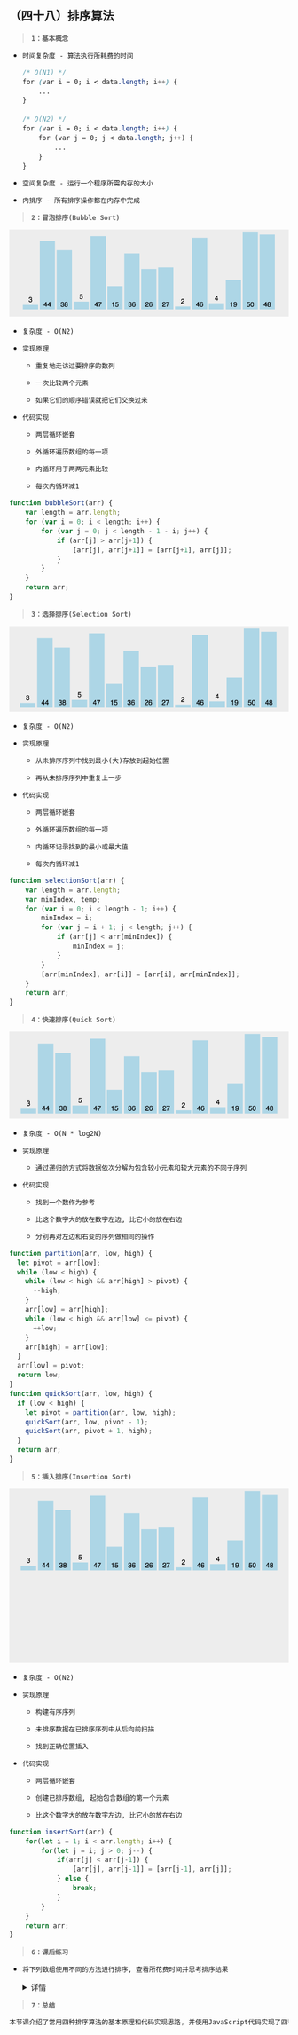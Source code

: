##  （四十八）排序算法
> **`1：基本概念`**

- `时间复杂度 - 算法执行所耗费的时间`
    ```css
    /* O(N1) */
    for (var i = 0; i < data.length; i++) {
        ...
    }

    /* O(N2) */
    for (var i = 0; i < data.length; i++) {
        for (var j = 0; j < data.length; j++) {
            ...
        }
    }
    ```

- `空间复杂度 - 运行一个程序所需内存的大小`

- `内排序 - 所有排序操作都在内存中完成`

> **`2：冒泡排序(Bubble Sort)`**

![iamge](./bubble.gif)

- `复杂度 - O(N2)`

- `实现原理`

    - `重复地走访过要排序的数列`

    - `一次比较两个元素`

    - `如果它们的顺序错误就把它们交换过来`

- `代码实现`
    - `两层循环嵌套`

    - `外循环遍历数组的每一项`

    - `内循环用于两两元素比较`

    - `每次内循环减1`

```javascript
function bubbleSort(arr) {
    var length = arr.length;
    for (var i = 0; i < length; i++) {
        for (var j = 0; j < length - 1 - i; j++) {
            if (arr[j] > arr[j+1]) {
                [arr[j], arr[j+1]] = [arr[j+1], arr[j]];  
            }
        }
    }
    return arr;
}
```

> **`3：选择排序(Selection Sort)`**

![iamge](./selection.gif)

- `复杂度 - O(N2)`

- `实现原理`

    - `从未排序序列中找到最小(大)存放到起始位置`

    - `再从未排序序列中重复上一步`

- `代码实现`
    - `两层循环嵌套`

    - `外循环遍历数组的每一项`

    - `内循环记录找到的最小或最大值`

    - `每次内循环减1`

```javascript
function selectionSort(arr) {
    var length = arr.length;
    var minIndex, temp;
    for (var i = 0; i < length - 1; i++) {
        minIndex = i;
        for (var j = i + 1; j < length; j++) {
            if (arr[j] < arr[minIndex]) {
                minIndex = j;
            }
        }
        [arr[minIndex], arr[i]] = [arr[i], arr[minIndex]];
    }
    return arr;
}
```

> **`4：快速排序(Quick Sort)`**

![iamge](./quick.gif)

- `复杂度 - O(N * log2N)`

- `实现原理`

    - `通过递归的方式将数据依次分解为包含较小元素和较大元素的不同子序列`

- `代码实现`
    - `找到一个数作为参考`

    - `比这个数字大的放在数字左边, 比它小的放在右边`

    - `分别再对左边和右变的序列做相同的操作`

```javascript
function partition(arr, low, high) {
  let pivot = arr[low];
  while (low < high) {
    while (low < high && arr[high] > pivot) {
      --high;
    }
    arr[low] = arr[high];
    while (low < high && arr[low] <= pivot) {
      ++low;
    }
    arr[high] = arr[low];
  }
  arr[low] = pivot;
  return low;
}
function quickSort(arr, low, high) {
  if (low < high) {
    let pivot = partition(arr, low, high);
    quickSort(arr, low, pivot - 1);
    quickSort(arr, pivot + 1, high);
  }
  return arr;
}
```

> **`5：插入排序(Insertion Sort)`**

![iamge](./insertion.gif)

- `复杂度 - O(N2)`

- `实现原理`

    - `构建有序序列`

    - `未排序数据在已排序序列中从后向前扫描`

    - `找到正确位置插入`

- `代码实现`
    - `两层循环嵌套`

    - `创建已排序数组, 起始包含数组的第一个元素`

    - `比这个数字大的放在数字左边, 比它小的放在右边`

```javascript
function insertSort(arr) {
    for(let i = 1; i < arr.length; i++) {
        for(let j = i; j > 0; j--) {
            if(arr[j] < arr[j-1]) {
                [arr[j], arr[j-1]] = [arr[j-1], arr[j]];
            } else {
                break;
            }
        }
    }
    return arr;
}
```
> **`6：课后练习`**
- `将下列数组使用不同的方法进行排序, 查看所花费时间并思考排序结果`

    <details>
    <summary><font>详情</font></summary>
    var originArray = [3, 44, 38, 5, 47, 15, 36, 26, 27, 2, 46, 4, 19, 50, 48, 3, 44, 38, 5, 47, 15, 36, 26, 27, 2, 46, 4, 19, 50, 48, 3, 44, 38, 5, 47, 15, 36, 26, 27, 2, 46, 4, 19, 50, 48, 3, 44, 38, 5, 47, 15, 36, 26, 27, 2, 46, 4, 19, 50, 48, 3, 44, 38, 5, 47, 15, 36, 26, 27, 2, 46, 4, 19, 50, 48, 3, 44, 38, 5, 47, 15, 36, 26, 27, 2, 46, 4, 19, 50, 48, 3, 44, 38, 5, 47, 15, 36, 26, 27, 2, 46, 4, 19, 50, 48, 3, 44, 38, 5, 47, 15, 36, 26, 27, 2, 46, 4, 19, 50, 48, 3, 44, 38, 5, 47, 15, 36, 26, 27, 2, 46, 4, 19, 50, 48, 3, 44, 38, 5, 47, 15, 36, 26, 27, 2, 46, 4, 19, 50, 48, 3, 44, 38, 5, 47, 15, 36, 26, 27, 2, 46, 4, 19, 50, 48, 3, 44, 38, 5, 47, 15, 36, 26, 27, 2, 46, 4, 19, 50, 48, 3, 44, 38, 5, 47, 15, 36, 26, 27, 2, 46, 4, 19, 50, 48, 3, 44, 38, 5, 47, 15, 36, 26, 27, 2, 46, 4, 19, 50, 48, 3, 44, 38, 5, 47, 15, 36, 26, 27, 2, 46, 4, 19, 50, 48, 3, 44, 38, 5, 47, 15, 36, 26, 27, 2, 46, 4, 19, 50, 48, 3, 44, 38, 5, 47, 15, 36, 26, 27, 2, 46, 4, 19, 50, 48, 3, 44, 38, 5, 47, 15, 36, 26, 27, 2, 46, 4, 19, 50, 48, 3, 44, 38, 5, 47, 15, 36, 26, 27, 2, 46, 4, 19, 50, 48, 3, 44, 38, 5, 47, 15, 36, 26, 27, 2, 46, 4, 19, 50, 48, 3, 44, 38, 5, 47, 15, 36, 26, 27, 2, 46, 4, 19, 50, 48, 3, 44, 38, 5, 47, 15, 36, 26, 27, 2, 46, 4, 19, 50, 48, 3, 44, 38, 5, 47, 15, 36, 26, 27, 2, 46, 4, 19, 50, 48, 3, 44, 38, 5, 47, 15, 36, 26, 27, 2, 46, 4, 19, 50, 48, 3, 44, 38, 5, 47, 15, 36, 26, 27, 2, 46, 4, 19, 50, 48, 3, 44, 38, 5, 47, 15, 36, 26, 27, 2, 46, 4, 19, 50, 48, 3, 44, 38, 5, 47, 15, 36, 26, 27, 2, 46, 4, 19, 50, 48, 3, 44, 38, 5, 47, 15, 36, 26, 27, 2, 46, 4, 19, 50, 48, 3, 44, 38, 5, 47, 15, 36, 26, 27, 2, 46, 4, 19, 50, 48, 3, 44, 38, 5, 47, 15, 36, 26, 27, 2, 46, 4, 19, 50, 48, 3, 44, 38, 5, 47, 15, 36, 26, 27, 2, 46, 4, 19, 50, 48, 3, 44, 38, 5, 47, 15, 36, 26, 27, 2, 46, 4, 19, 50, 48, 3, 44, 38, 5, 47, 15, 36, 26, 27, 2, 46, 4, 19, 50, 48, 3, 44, 38, 5, 47, 15, 36, 26, 27, 2, 46, 4, 19, 50, 48, 3, 44, 38, 5, 47, 15, 36, 26, 27, 2, 46, 4, 19, 50, 48, 3, 44, 38, 5, 47, 15, 36, 26, 27, 2, 46, 4, 19, 50, 48, 3, 44, 38, 5, 47, 15, 36, 26, 27, 2, 46, 4, 19, 50, 48, 3, 44, 38, 5, 47, 15, 36, 26, 27, 2, 46, 4, 19, 50, 48, 3, 44, 38, 5, 47, 15, 36, 26, 27, 2, 46, 4, 19, 50, 48, 3, 44, 38, 5, 47, 15, 36, 26, 27, 2, 46, 4, 19, 50, 48, 3, 44, 38, 5, 47, 15, 36, 26, 27, 2, 46, 4, 19, 50, 48, 3, 44, 38, 5, 47, 15, 36, 26, 27, 2, 46, 4, 19, 50, 48, 3, 44, 38, 5, 47, 15, 36, 26, 27, 2, 46, 4, 19, 50, 48, 3, 44, 38, 5, 47, 15, 36, 26, 27, 2, 46, 4, 19, 50, 48, 3, 44, 38, 5, 47, 15, 36, 26, 27, 2, 46, 4, 19, 50, 48, 3, 44, 38, 5, 47, 15, 36, 26, 27, 2, 46, 4, 19, 50, 48, 3, 44, 38, 5, 47, 15, 36, 26, 27, 2, 46, 4, 19, 50, 48, 3, 44, 38, 5, 47, 15, 36, 26, 27, 2, 46, 4, 19, 50, 48, 3, 44, 38, 5, 47, 15, 36, 26, 27, 2, 46, 4, 19, 50, 48, 3, 44, 38, 5, 47, 15, 36, 26, 27, 2, 46, 4, 19, 50, 48, 3, 44, 38, 5, 47, 15, 36, 26, 27, 2, 46, 4, 19, 50, 48, 3, 44, 38, 5, 47, 15, 36, 26, 27, 2, 46, 4, 19, 50, 48, 3, 44, 38, 5, 47, 15, 36, 26, 27, 2, 46, 4, 19, 50, 48, 3, 44, 38, 5, 47, 15, 36, 26, 27, 2, 46, 4, 19, 50, 48, 3, 44, 38, 5, 47, 15, 36, 26, 27, 2, 46, 4, 19, 50, 48, 3, 44, 38, 5, 47, 15, 36, 26, 27, 2, 46, 4, 19, 50, 48, 3, 44, 38, 5, 47, 15, 36, 26, 27, 2, 46, 4, 19, 50, 48, 3, 44, 38, 5, 47, 15, 36, 26, 27, 2, 46, 4, 19, 50, 48, 3, 44, 38, 5, 47, 15, 36, 26, 27, 2, 46, 4, 19, 50, 48, 3, 44, 38, 5, 47, 15, 36, 26, 27, 2, 46, 4, 19, 50, 48, 3, 44, 38, 5, 47, 15, 36, 26, 27, 2, 46, 4, 19, 50, 48, 3, 44, 38, 5, 47, 15, 36, 26, 27, 2, 46, 4, 19, 50, 48, 3, 44, 38, 5, 47, 15, 36, 26, 27, 2, 46, 4, 19, 50, 48, 3, 44, 38, 5, 47, 15, 36, 26, 27, 2, 46, 4, 19, 50, 48, 3, 44, 38, 5, 47, 15, 36, 26, 27, 2, 46, 4, 19, 50, 48, 3, 44, 38, 5, 47, 15, 36, 26, 27, 2, 46, 4, 19, 50, 48, 3, 44, 38, 5, 47, 15, 36, 26, 27, 2, 46, 4, 19, 50, 48, 3, 44, 38, 5, 47, 15, 36, 26, 27, 2, 46, 4, 19, 50, 48, 3, 44, 38, 5, 47, 15, 36, 26, 27, 2, 46, 4, 19, 50, 48, 3, 44, 38, 5, 47, 15, 36, 26, 27, 2, 46, 4, 19, 50, 48, 3, 44, 38, 5, 47, 15, 36, 26, 27, 2, 46, 4, 19, 50, 48, 3, 44, 38, 5, 47, 15, 36, 26, 27, 2, 46, 4, 19, 50, 48, 3, 44, 38, 5, 47, 15, 36, 26, 27, 2, 46, 4, 19, 50, 48, 3, 44, 38, 5, 47, 15, 36, 26, 27, 2, 46, 4, 19, 50, 48, 3, 44, 38, 5, 47, 15, 36, 26, 27, 2, 46, 4, 19, 50, 48, 3, 44, 38, 5, 47, 15, 36, 26, 27, 2, 46, 4, 19, 50, 48, 3, 44, 38, 5, 47, 15, 36, 26, 27, 2, 46, 4, 19, 50, 48, 3, 44, 38, 5, 47, 15, 36, 26, 27, 2, 46, 4, 19, 50, 48, 3, 44, 38, 5, 47, 15, 36, 26, 27, 2, 46, 4, 19, 50, 48, 3, 44, 38, 5, 47, 15, 36, 26, 27, 2, 46, 4, 19, 50, 48, 3, 44, 38, 5, 47, 15, 36, 26, 27, 2, 46, 4, 19, 50, 48, 3, 44, 38, 5, 47, 15, 36, 26, 27, 2, 46, 4, 19, 50, 48, 3, 44, 38, 5, 47, 15, 36, 26, 27, 2, 46, 4, 19, 50, 48, 3, 44, 38, 5, 47, 15, 36, 26, 27, 2, 46, 4, 19, 50, 48, 3, 44, 38, 5, 47, 15, 36, 26, 27, 2, 46, 4, 19, 50, 48, 3, 44, 38, 5, 47, 15, 36, 26, 27, 2, 46, 4, 19, 50, 48, 3, 44, 38, 5, 47, 15, 36, 26, 27, 2, 46, 4, 19, 50, 48, 3, 44, 38, 5, 47, 15, 36, 26, 27, 2, 46, 4, 19, 50, 48, 3, 44, 38, 5, 47, 15, 36, 26, 27, 2, 46, 4, 19, 50, 48, 3, 44, 38, 5, 47, 15, 36, 26, 27, 2, 46, 4, 19, 50, 48, 3, 44, 38, 5, 47, 15, 36, 26, 27, 2, 46, 4, 19, 50, 48, 3, 44, 38, 5, 47, 15, 36, 26, 27, 2, 46, 4, 19, 50, 48, 3, 44, 38, 5, 47, 15, 36, 26, 27, 2, 46, 4, 19, 50, 48, 3, 44, 38, 5, 47, 15, 36, 26, 27, 2, 46, 4, 19, 50, 48, 3, 44, 38, 5, 47, 15, 36, 26, 27, 2, 46, 4, 19, 50, 48, 3, 44, 38, 5, 47, 15, 36, 26, 27, 2, 46, 4, 19, 50, 48, 3, 44, 38, 5, 47, 15, 36, 26, 27, 2, 46, 4, 19, 50, 48, 3, 44, 38, 5, 47, 15, 36, 26, 27, 2, 46, 4, 19, 50, 48, 3, 44, 38, 5, 47, 15, 36, 26, 27, 2, 46, 4, 19, 50, 48, 3, 44, 38, 5, 47, 15, 36, 26, 27, 2, 46, 4, 19, 50, 48, 3, 44, 38, 5, 47, 15, 36, 26, 27, 2, 46, 4, 19, 50, 48, 3, 44, 38, 5, 47, 15, 36, 26, 27, 2, 46, 4, 19, 50, 48, 3, 44, 38, 5, 47, 15, 36, 26, 27, 2, 46, 4, 19, 50, 48, 3, 44, 38, 5, 47, 15, 36, 26, 27, 2, 46, 4, 19, 50, 48, 3, 44, 38, 5, 47, 15, 36, 26, 27, 2, 46, 4, 19, 50, 48, 3, 44, 38, 5, 47, 15, 36, 26, 27, 2, 46, 4, 19, 50, 48, 3, 44, 38, 5, 47, 15, 36, 26, 27, 2, 46, 4, 19, 50, 48, 3, 44, 38, 5, 47, 15, 36, 26, 27, 2, 46, 4, 19, 50, 48, 3, 44, 38, 5, 47, 15, 36, 26, 27, 2, 46, 4, 19, 50, 48, 3, 44, 38, 5, 47, 15, 36, 26, 27, 2, 46, 4, 19, 50, 48, 3, 44, 38, 5, 47, 15, 36, 26, 27, 2, 46, 4, 19, 50, 48, 3, 44, 38, 5, 47, 15, 36, 26, 27, 2, 46, 4, 19, 50, 48, 3, 44, 38, 5, 47, 15, 36, 26, 27, 2, 46, 4, 19, 50, 48, 3, 44, 38, 5, 47, 15, 36, 26, 27, 2, 46, 4, 19, 50, 48, 3, 44, 38, 5, 47, 15, 36, 26, 27, 2, 46, 4, 19, 50, 48, 3, 44, 38, 5, 47, 15, 36, 26, 27, 2, 46, 4, 19, 50, 48, 3, 44, 38, 5, 47, 15, 36, 26, 27, 2, 46, 4, 19, 50, 48, 3, 44, 38, 5, 47, 15, 36, 26, 27, 2, 46, 4, 19, 50, 48, 3, 44, 38, 5, 47, 15, 36, 26, 27, 2, 46, 4, 19, 50, 48, 3, 44, 38, 5, 47, 15, 36, 26, 27, 2, 46, 4, 19, 50, 48, 3, 44, 38, 5, 47, 15, 36, 26, 27, 2, 46, 4, 19, 50, 48, 3, 44, 38, 5, 47, 15, 36, 26, 27, 2, 46, 4, 19, 50, 48, 3, 44, 38, 5, 47, 15, 36, 26, 27, 2, 46, 4, 19, 50, 48, 3, 44, 38, 5, 47, 15, 36, 26, 27, 2, 46, 4, 19, 50, 48, 3, 44, 38, 5, 47, 15, 36, 26, 27, 2, 46, 4, 19, 50, 48, 3, 44, 38, 5, 47, 15, 36, 26, 27, 2, 46, 4, 19, 50, 48, 3, 44, 38, 5, 47, 15, 36, 26, 27, 2, 46, 4, 19, 50, 48, 3, 44, 38, 5, 47, 15, 36, 26, 27, 2, 46, 4, 19, 50, 48, 3, 44, 38, 5, 47, 15, 36, 26, 27, 2, 46, 4, 19, 50, 48, 3, 44, 38, 5, 47, 15, 36, 26, 27, 2, 46, 4, 19, 50, 48, 3, 44, 38, 5, 47, 15, 36, 26, 27, 2, 46, 4, 19, 50, 48, 3, 44, 38, 5, 47, 15, 36, 26, 27, 2, 46, 4, 19, 50, 48, 3, 44, 38, 5, 47, 15, 36, 26, 27, 2, 46, 4, 19, 50, 48, 3, 44, 38, 5, 47, 15, 36, 26, 27, 2, 46, 4, 19, 50, 48, 3, 44, 38, 5, 47, 15, 36, 26, 27, 2, 46, 4, 19, 50, 48, 3, 44, 38, 5, 47, 15, 36, 26, 27, 2, 46, 4, 19, 50, 48, 3, 44, 38, 5, 47, 15, 36, 26, 27, 2, 46, 4, 19, 50, 48, 3, 44, 38, 5, 47, 15, 36, 26, 27, 2, 46, 4, 19, 50, 48, 3, 44, 38, 5, 47, 15, 36, 26, 27, 2, 46, 4, 19, 50, 48, 3, 44, 38, 5, 47, 15, 36, 26, 27, 2, 46, 4, 19, 50, 48, 3, 44, 38, 5, 47, 15, 36, 26, 27, 2, 46, 4, 19, 50, 48, 3, 44, 38, 5, 47, 15, 36, 26, 27, 2, 46, 4, 19, 50, 48, 3, 44, 38, 5, 47, 15, 36, 26, 27, 2, 46, 4, 19, 50, 48, 3, 44, 38, 5, 47, 15, 36, 26, 27, 2, 46, 4, 19, 50, 48, 3, 44, 38, 5, 47, 15, 36, 26, 27, 2, 46, 4, 19, 50, 48, 3, 44, 38, 5, 47, 15, 36, 26, 27, 2, 46, 4, 19, 50, 48, 3, 44, 38, 5, 47, 15, 36, 26, 27, 2, 46, 4, 19, 50, 48, 3, 44, 38, 5, 47, 15, 36, 26, 27, 2, 46, 4, 19, 50, 48, 3, 44, 38, 5, 47, 15, 36, 26, 27, 2, 46, 4, 19, 50, 48, 3, 44, 38, 5, 47, 15, 36, 26, 27, 2, 46, 4, 19, 50, 48, 3, 44, 38, 5, 47, 15, 36, 26, 27, 2, 46, 4, 19, 50, 48, 3, 44, 38, 5, 47, 15, 36, 26, 27, 2, 46, 4, 19, 50, 48, 3, 44, 38, 5, 47, 15, 36, 26, 27, 2, 46, 4, 19, 50, 48, 3, 44, 38, 5, 47, 15, 36, 26, 27, 2, 46, 4, 19, 50, 48, 3, 44, 38, 5, 47, 15, 36, 26, 27, 2, 46, 4, 19, 50, 48, 3, 44, 38, 5, 47, 15, 36, 26, 27, 2, 46, 4, 19, 50, 48, 3, 44, 38, 5, 47, 15, 36, 26, 27, 2, 46, 4, 19, 50, 48, 3, 44, 38, 5, 47, 15, 36, 26, 27, 2, 46, 4, 19, 50, 48, 3, 44, 38, 5, 47, 15, 36, 26, 27, 2, 46, 4, 19, 50, 48, 3, 44, 38, 5, 47, 15, 36, 26, 27, 2, 46, 4, 19, 50, 48, 3, 44, 38, 5, 47, 15, 36, 26, 27, 2, 46, 4, 19, 50, 48, 3, 44, 38, 5, 47, 15, 36, 26, 27, 2, 46, 4, 19, 50, 48, 3, 44, 38, 5, 47, 15, 36, 26, 27, 2, 46, 4, 19, 50, 48, 3, 44, 38, 5, 47, 15, 36, 26, 27, 2, 46, 4, 19, 50, 48, 3, 44, 38, 5, 47, 15, 36, 26, 27, 2, 46, 4, 19, 50, 48, 3, 44, 38, 5, 47, 15, 36, 26, 27, 2, 46, 4, 19, 50, 48, 3, 44, 38, 5, 47, 15, 36, 26, 27, 2, 46, 4, 19, 50, 48, 3, 44, 38, 5, 47, 15, 36, 26, 27, 2, 46, 4, 19, 50, 48, 3, 44, 38, 5, 47, 15, 36, 26, 27, 2, 46, 4, 19, 50, 48, 3, 44, 38, 5, 47, 15, 36, 26, 27, 2, 46, 4, 19, 50, 48, 3, 44, 38, 5, 47, 15, 36, 26, 27, 2, 46, 4, 19, 50, 48, 3, 44, 38, 5, 47, 15, 36, 26, 27, 2, 46, 4, 19, 50, 48, 3, 44, 38, 5, 47, 15, 36, 26, 27, 2, 46, 4, 19, 50, 48, 3, 44, 38, 5, 47, 15, 36, 26, 27, 2, 46, 4, 19, 50, 48, 3, 44, 38, 5, 47, 15, 36, 26, 27, 2, 46, 4, 19, 50, 48, 3, 44, 38, 5, 47, 15, 36, 26, 27, 2, 46, 4, 19, 50, 48, 3, 44, 38, 5, 47, 15, 36, 26, 27, 2, 46, 4, 19, 50, 48, 3, 44, 38, 5, 47, 15, 36, 26, 27, 2, 46, 4, 19, 50, 48, 3, 44, 38, 5, 47, 15, 36, 26, 27, 2, 46, 4, 19, 50, 48, 3, 44, 38, 5, 47, 15, 36, 26, 27, 2, 46, 4, 19, 50, 48, 3, 44, 38, 5, 47, 15, 36, 26, 27, 2, 46, 4, 19, 50, 48, 3, 44, 38, 5, 47, 15, 36, 26, 27, 2, 46, 4, 19, 50, 48, 3, 44, 38, 5, 47, 15, 36, 26, 27, 2, 46, 4, 19, 50, 48, 3, 44, 38, 5, 47, 15, 36, 26, 27, 2, 46, 4, 19, 50, 48, 3, 44, 38, 5, 47, 15, 36, 26, 27, 2, 46, 4, 19, 50, 48, 3, 44, 38, 5, 47, 15, 36, 26, 27, 2, 46, 4, 19, 50, 48, 3, 44, 38, 5, 47, 15, 36, 26, 27, 2, 46, 4, 19, 50, 48, 3, 44, 38, 5, 47, 15, 36, 26, 27, 2, 46, 4, 19, 50, 48, 3, 44, 38, 5, 47, 15, 36, 26, 27, 2, 46, 4, 19, 50, 48, 3, 44, 38, 5, 47, 15, 36, 26, 27, 2, 46, 4, 19, 50, 48, 3, 44, 38, 5, 47, 15, 36, 26, 27, 2, 46, 4, 19, 50, 48, 3, 44, 38, 5, 47, 15, 36, 26, 27, 2, 46, 4, 19, 50, 48, 3, 44, 38, 5, 47, 15, 36, 26, 27, 2, 46, 4, 19, 50, 48, 3, 44, 38, 5, 47, 15, 36, 26, 27, 2, 46, 4, 19, 50, 48, 3, 44, 38, 5, 47, 15, 36, 26, 27, 2, 46, 4, 19, 50, 48, 3, 44, 38, 5, 47, 15, 36, 26, 27, 2, 46, 4, 19, 50, 48, 3, 44, 38, 5, 47, 15, 36, 26, 27, 2, 46, 4, 19, 50, 48, 3, 44, 38, 5, 47, 15, 36, 26, 27, 2, 46, 4, 19, 50, 48, 3, 44, 38, 5, 47, 15, 36, 26, 27, 2, 46, 4, 19, 50, 48, 3, 44, 38, 5, 47, 15, 36, 26, 27, 2, 46, 4, 19, 50, 48, 3, 44, 38, 5, 47, 15, 36, 26, 27, 2, 46, 4, 19, 50, 48, 3, 44, 38, 5, 47, 15, 36, 26, 27, 2, 46, 4, 19, 50, 48, 3, 44, 38, 5, 47, 15, 36, 26, 27, 2, 46, 4, 19, 50, 48, 3, 44, 38, 5, 47, 15, 36, 26, 27, 2, 46, 4, 19, 50, 48, 3, 44, 38, 5, 47, 15, 36, 26, 27, 2, 46, 4, 19, 50, 48, 3, 44, 38, 5, 47, 15, 36, 26, 27, 2, 46, 4, 19, 50, 48, 3, 44, 38, 5, 47, 15, 36, 26, 27, 2, 46, 4, 19, 50, 48, 3, 44, 38, 5, 47, 15, 36, 26, 27, 2, 46, 4, 19, 50, 48, 3, 44, 38, 5, 47, 15, 36, 26, 27, 2, 46, 4, 19, 50, 48, 3, 44, 38, 5, 47, 15, 36, 26, 27, 2, 46, 4, 19, 50, 48, 3, 44, 38, 5, 47, 15, 36, 26, 27, 2, 46, 4, 19, 50, 48, 3, 44, 38, 5, 47, 15, 36, 26, 27, 2, 46, 4, 19, 50, 48, 3, 44, 38, 5, 47, 15, 36, 26, 27, 2, 46, 4, 19, 50, 48, 3, 44, 38, 5, 47, 15, 36, 26, 27, 2, 46, 4, 19, 50, 48, 3, 44, 38, 5, 47, 15, 36, 26, 27, 2, 46, 4, 19, 50, 48, 3, 44, 38, 5, 47, 15, 36, 26, 27, 2, 46, 4, 19, 50, 48, 3, 44, 38, 5, 47, 15, 36, 26, 27, 2, 46, 4, 19, 50, 48, 3, 44, 38, 5, 47, 15, 36, 26, 27, 2, 46, 4, 19, 50, 48, 3, 44, 38, 5, 47, 15, 36, 26, 27, 2, 46, 4, 19, 50, 48, 3, 44, 38, 5, 47, 15, 36, 26, 27, 2, 46, 4, 19, 50, 48, 3, 44, 38, 5, 47, 15, 36, 26, 27, 2, 46, 4, 19, 50, 48, 3, 44, 38, 5, 47, 15, 36, 26, 27, 2, 46, 4, 19, 50, 48, 3, 44, 38, 5, 47, 15, 36, 26, 27, 2, 46, 4, 19, 50, 48, 3, 44, 38, 5, 47, 15, 36, 26, 27, 2, 46, 4, 19, 50, 48, 3, 44, 38, 5, 47, 15, 36, 26, 27, 2, 46, 4, 19, 50, 48, 3, 44, 38, 5, 47, 15, 36, 26, 27, 2, 46, 4, 19, 50, 48, 3, 44, 38, 5, 47, 15, 36, 26, 27, 2, 46, 4, 19, 50, 48, 3, 44, 38, 5, 47, 15, 36, 26, 27, 2, 46, 4, 19, 50, 48, 3, 44, 38, 5, 47, 15, 36, 26, 27, 2, 46, 4, 19, 50, 48, 3, 44, 38, 5, 47, 15, 36, 26, 27, 2, 46, 4, 19, 50, 48, 3, 44, 38, 5, 47, 15, 36, 26, 27, 2, 46, 4, 19, 50, 48, 3, 44, 38, 5, 47, 15, 36, 26, 27, 2, 46, 4, 19, 50, 48, 3, 44, 38, 5, 47, 15, 36, 26, 27, 2, 46, 4, 19, 50, 48, 3, 44, 38, 5, 47, 15, 36, 26, 27, 2, 46, 4, 19, 50, 48, 3, 44, 38, 5, 47, 15, 36, 26, 27, 2, 46, 4, 19, 50, 48, 3, 44, 38, 5, 47, 15, 36, 26, 27, 2, 46, 4, 19, 50, 48, 3, 44, 38, 5, 47, 15, 36, 26, 27, 2, 46, 4, 19, 50, 48, 3, 44, 38, 5, 47, 15, 36, 26, 27, 2, 46, 4, 19, 50, 48, 3, 44, 38, 5, 47, 15, 36, 26, 27, 2, 46, 4, 19, 50, 48, 3, 44, 38, 5, 47, 15, 36, 26, 27, 2, 46, 4, 19, 50, 48, 3, 44, 38, 5, 47, 15, 36, 26, 27, 2, 46, 4, 19, 50, 48, 3, 44, 38, 5, 47, 15, 36, 26, 27, 2, 46, 4, 19, 50, 48, 3, 44, 38, 5, 47, 15, 36, 26, 27, 2, 46, 4, 19, 50, 48, 3, 44, 38, 5, 47, 15, 36, 26, 27, 2, 46, 4, 19, 50, 48, 3, 44, 38, 5, 47, 15, 36, 26, 27, 2, 46, 4, 19, 50, 48, 3, 44, 38, 5, 47, 15, 36, 26, 27, 2, 46, 4, 19, 50, 48, 3, 44, 38, 5, 47, 15, 36, 26, 27, 2, 46, 4, 19, 50, 48, 3, 44, 38, 5, 47, 15, 36, 26, 27, 2, 46, 4, 19, 50, 48, 3, 44, 38, 5, 47, 15, 36, 26, 27, 2, 46, 4, 19, 50, 48, 3, 44, 38, 5, 47, 15, 36, 26, 27, 2, 46, 4, 19, 50, 48, 3, 44, 38, 5, 47, 15, 36, 26, 27, 2, 46, 4, 19, 50, 48, 3, 44, 38, 5, 47, 15, 36, 26, 27, 2, 46, 4, 19, 50, 48, 3, 44, 38, 5, 47, 15, 36, 26, 27, 2, 46, 4, 19, 50, 48, 3, 44, 38, 5, 47, 15, 36, 26, 27, 2, 46, 4, 19, 50, 48, 3, 44, 38, 5, 47, 15, 36, 26, 27, 2, 46, 4, 19, 50, 48, 3, 44, 38, 5, 47, 15, 36, 26, 27, 2, 46, 4, 19, 50, 48, 3, 44, 38, 5, 47, 15, 36, 26, 27, 2, 46, 4, 19, 50, 48, 3, 44, 38, 5, 47, 15, 36, 26, 27, 2, 46, 4, 19, 50, 48, 3, 44, 38, 5, 47, 15, 36, 26, 27, 2, 46, 4, 19, 50, 48, 3, 44, 38, 5, 47, 15, 36, 26, 27, 2, 46, 4, 19, 50, 48, 3, 44, 38, 5, 47, 15, 36, 26, 27, 2, 46, 4, 19, 50, 48, 3, 44, 38, 5, 47, 15, 36, 26, 27, 2, 46, 4, 19, 50, 48, 3, 44, 38, 5, 47, 15, 36, 26, 27, 2, 46, 4, 19, 50, 48, 3, 44, 38, 5, 47, 15, 36, 26, 27, 2, 46, 4, 19, 50, 48, 3, 44, 38, 5, 47, 15, 36, 26, 27, 2, 46, 4, 19, 50, 48, 3, 44, 38, 5, 47, 15, 36, 26, 27, 2, 46, 4, 19, 50, 48, 3, 44, 38, 5, 47, 15, 36, 26, 27, 2, 46, 4, 19, 50, 48, 3, 44, 38, 5, 47, 15, 36, 26, 27, 2, 46, 4, 19, 50, 48, 3, 44, 38, 5, 47, 15, 36, 26, 27, 2, 46, 4, 19, 50, 48, 3, 44, 38, 5, 47, 15, 36, 26, 27, 2, 46, 4, 19, 50, 48,3, 44, 38, 5, 47, 15, 36, 26, 27, 2, 46, 4, 19, 50, 48, 3, 44, 38, 5, 47, 15, 36, 26, 27, 2, 46, 4, 19, 50, 48, 3, 44, 38, 5, 47, 15, 36, 26, 27, 2, 46, 4, 19, 50, 48, 3, 44, 38, 5, 47, 15, 36, 26, 27, 2, 46, 4, 19, 50, 48, 3, 44, 38, 5, 47, 15, 36, 26, 27, 2, 46, 4, 19, 50, 48, 3, 44, 38, 5, 47, 15, 36, 26, 27, 2, 46, 4, 19, 50, 48, 3, 44, 38, 5, 47, 15, 36, 26, 27, 2, 46, 4, 19, 50, 48, 3, 44, 38, 5, 47, 15, 36, 26, 27, 2, 46, 4, 19, 50, 48, 3, 44, 38, 5, 47, 15, 36, 26, 27, 2, 46, 4, 19, 50, 48, 3, 44, 38, 5, 47, 15, 36, 26, 27, 2, 46, 4, 19, 50, 48, 3, 44, 38, 5, 47, 15, 36, 26, 27, 2, 46, 4, 19, 50, 48, 3, 44, 38, 5, 47, 15, 36, 26, 27, 2, 46, 4, 19, 50, 48, 3, 44, 38, 5, 47, 15, 36, 26, 27, 2, 46, 4, 19, 50, 48, 3, 44, 38, 5, 47, 15, 36, 26, 27, 2, 46, 4, 19, 50, 48, 3, 44, 38, 5, 47, 15, 36, 26, 27, 2, 46, 4, 19, 50, 48, 3, 44, 38, 5, 47, 15, 36, 26, 27, 2, 46, 4, 19, 50, 48, 3, 44, 38, 5, 47, 15, 36, 26, 27, 2, 46, 4, 19, 50, 48, 3, 44, 38, 5, 47, 15, 36, 26, 27, 2, 46, 4, 19, 50, 48, 3, 44, 38, 5, 47, 15, 36, 26, 27, 2, 46, 4, 19, 50, 48, 3, 44, 38, 5, 47, 15, 36, 26, 27, 2, 46, 4, 19, 50, 48, 3, 44, 38, 5, 47, 15, 36, 26, 27, 2, 46, 4, 19, 50, 48, 3, 44, 38, 5, 47, 15, 36, 26, 27, 2, 46, 4, 19, 50, 48, 3, 44, 38, 5, 47, 15, 36, 26, 27, 2, 46, 4, 19, 50, 48, 3, 44, 38, 5, 47, 15, 36, 26, 27, 2, 46, 4, 19, 50, 48, 3, 44, 38, 5, 47, 15, 36, 26, 27, 2, 46, 4, 19, 50, 48, 3, 44, 38, 5, 47, 15, 36, 26, 27, 2, 46, 4, 19, 50, 48, 3, 44, 38, 5, 47, 15, 36, 26, 27, 2, 46, 4, 19, 50, 48, 3, 44, 38, 5, 47, 15, 36, 26, 27, 2, 46, 4, 19, 50, 48, 3, 44, 38, 5, 47, 15, 36, 26, 27, 2, 46, 4, 19, 50, 48, 3, 44, 38, 5, 47, 15, 36, 26, 27, 2, 46, 4, 19, 50, 48, 3, 44, 38, 5, 47, 15, 36, 26, 27, 2, 46, 4, 19, 50, 48, 3, 44, 38, 5, 47, 15, 36, 26, 27, 2, 46, 4, 19, 50, 48, 3, 44, 38, 5, 47, 15, 36, 26, 27, 2, 46, 4, 19, 50, 48, 3, 44, 38, 5, 47, 15, 36, 26, 27, 2, 46, 4, 19, 50, 48, 3, 44, 38, 5, 47, 15, 36];
    </summary>
    </details>

> **`7：总结`**
```css
本节课介绍了常用四种排序算法的基本原理和代码实现思路, 并使用JavaScript代码实现了四种排序函数
```